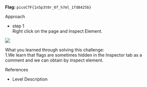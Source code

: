 **Flag:** `picoCTF{1n5p3t0r_0f_h7ml_1fd8425b}`

Approach

- step 1
  <br>
Right click on the page and Inspect Element.


![](https://github.com/adityachawla005/cryptonite_taskphase_Aditya/raw/main/TP2/Web%20Exploitation/assets/1.png)


What you learned through solving this challenge:
<br>
1.We learn that flags are sometimes hidden in the Inspector tab as a comment and we can obtain by inspect element.


References

- Level Description
